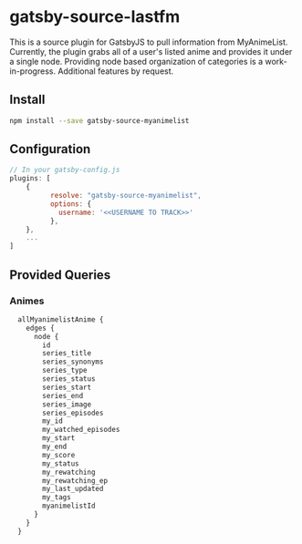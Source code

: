 # gatsby-source-lastfm

This is a source plugin for GatsbyJS to pull information from MyAnimeList.  Currently, the plugin grabs all of a user's listed anime and provides it under a single node.  Providing node based organization of categories is a work-in-progress.  Additional features by request.


## Install

```bash
npm install --save gatsby-source-myanimelist
```


## Configuration
```javascript
// In your gatsby-config.js
plugins: [
	{
	      resolve: "gatsby-source-myanimelist",
	      options: {
	        username: '<<USERNAME TO TRACK>>'
	      },
	},
	...
]
```

## Provided Queries

### Animes
```graphql
  allMyanimelistAnime {
    edges {
      node {
        id
        series_title
        series_synonyms
        series_type
        series_status
        series_start
        series_end
        series_image
        series_episodes
        my_id
        my_watched_episodes
        my_start
        my_end
        my_score
        my_status
        my_rewatching
        my_rewatching_ep
        my_last_updated
        my_tags
        myanimelistId
      }
    }
  }
```
